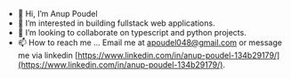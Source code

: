 - 👋 Hi, I’m Anup Poudel
- 👀 I’m interested in building fullstack web applications.
- 💞️ I’m looking to collaborate on typescript and python projects.
- 📫 How to reach me ... Email me at apoudel048@gmail.com or message me via linkedin [https://www.linkedin.com/in/anup-poudel-134b29179/](https://www.linkedin.com/in/anup-poudel-134b29179/).

<!---
anup-an/anup-an is a ✨ special ✨ repository because its `README.md` (this file) appears on your GitHub profile.
You can click the Preview link to take a look at your changes.
--->
